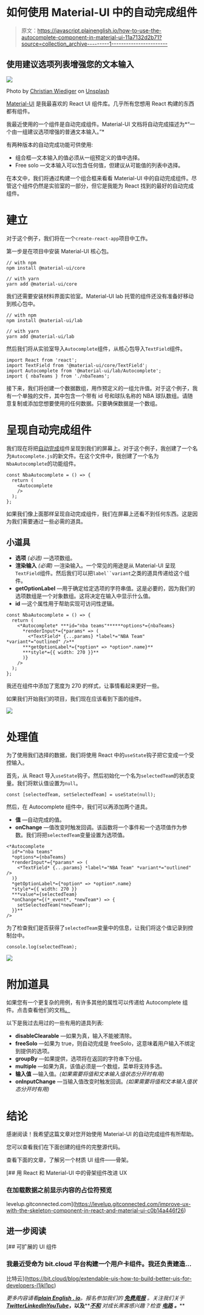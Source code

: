 # 如何使用 Material-UI 中的自动完成组件

> 原文：<https://javascript.plainenglish.io/how-to-use-the-autocomplete-component-in-material-ui-11a7132d2b71?source=collection_archive---------1----------------------->

## 使用建议选项列表增强您的文本输入

![](img/80a8d4d373306a0ab5b76835b7f546cd.png)

Photo by [Christian Wiediger](https://unsplash.com/@christianw?utm_source=medium&utm_medium=referral) on [Unsplash](https://unsplash.com?utm_source=medium&utm_medium=referral)

[Material-UI](https://material-ui.com/) 是我最喜欢的 React UI 组件库。几乎所有您想用 React 构建的东西都有组件。

我最近使用的一个组件是自动完成组件。Material-UI 文档将自动完成描述为*“一个由一组建议选项增强的普通文本输入。”*

有两种版本的自动完成功能可供使用:

*   组合框—文本输入的值必须从一组预定义的值中选择。
*   Free solo —文本输入可以包含任何值，但建议从可能值的列表中选择。

在本文中，我们将通过构建一个组合框来看看 Material-UI 中的自动完成组件。尽管这个组件仍然是实验室的一部分，但它是我能为 React 找到的最好的自动完成组件。

# 建立

对于这个例子，我们将在一个`create-react-app`项目中工作。

第一步是在项目中安装 Material-UI 核心包。

```
// with npm
npm install @material-ui/core

// with yarn
yarn add @material-ui/core
```

我们还需要安装材料界面实验室。Material-UI lab 托管的组件还没有准备好移动到核心包中。

```
// with npm
npm install @material-ui/lab

// with yarn
yarn add @material-ui/lab
```

然后我们将从实验室导入`Autocomplete`组件，从核心包导入`TextField`组件。

```
import React from 'react';
import TextField from '@material-ui/core/TextField';
import Autocomplete from '@material-ui/lab/Autocomplete';
import { nbaTeams } from './nbaTeams';
```

接下来，我们将创建一个数据数组，用作预定义的一组允许值。对于这个例子，我有一个单独的文件，其中包含一个带有 id 号和球队名称的 NBA 球队数组。请随意复制或添加您想要使用的任何数据。只要确保数据是一个数组。

# 呈现自动完成组件

我们现在将把[自动完成](https://material-ui.com/components/autocomplete/)组件呈现到我们的屏幕上。对于这个例子，我创建了一个名为`Autocomplete.js`的新文件。在这个文件中，我创建了一个名为`NbaAutocomplete`的功能组件。

```
const NbaAutocomplete = () => {
  return (
    <Autocomplete
    />
  );
};
```

如果我们像上面那样呈现自动完成组件，我们在屏幕上还看不到任何东西。这是因为我们需要通过一些必需的道具。

## 小道具

*   **选项** *(必选)* —选项数组。
*   **渲染输入** *(必需)* —渲染输入。一个常见的用途是从 Material-UI 呈现`TextField`组件。然后我们可以把`label``variant`之类的道具传递给这个组件。
*   **getOptionLabel** —用于确定给定选项的字符串值。这是必要的，因为我们的选项数组是一个对象数组。这将决定在输入中显示什么值。
*   **id** —这个属性用于帮助实现可访问性逻辑。

```
const NbaAutocomplete = () => {
  return (
    <*Autocomplete* ***id="nba teams"******options*={nbaTeams}
      *renderInput*={*params* => (
        <*TextField* {...params} *label*="NBA Team" *variant*="outlined" />**
      ***getOptionLabel*={*option* => *option*.name}**
      ***style*={{ width: 270 }}**
      )}
    />
  );
};
```

我还在组件中添加了宽度为 270 的样式，让事情看起来更好一些。

如果我们开始我们的项目，我们现在应该看到下面的组件。

![](img/2e767cf6253c6eb583e89e23b0653afc.png)

# 处理值

为了使用我们选择的数据，我们将使用 React 中的`useState`钩子把它变成一个受控输入。

首先，从 React 导入`useState`钩子。然后初始化一个名为`selectedTeam`的状态变量。我们将默认值设置为`null`。

```
const [selectedTeam, setSelectedTeam] = useState(null);
```

然后，在 Autocomplete 组件中，我们可以再添加两个道具。

*   **值** —自动完成的值。
*   **onChange** —值改变时触发回调。该函数将一个事件和一个选项值作为参数。我们将把`selectedTeam`变量设置为选项值。

```
<*Autocomplete
  id*="nba teams"
  *options*={nbaTeams}
  *renderInput*={*params* => (
    <*TextField* {...params} *label*="NBA Team" *variant*="outlined" />
  )}
  *getOptionLabel*={*option* => *option*.name}
  *style*={{ width: 270 }}
  ***value*={selectedTeam}
  *onChange*={(*_event*, *newTeam*) => {
    setSelectedTeam(*newTeam*);
  }}**
/>
```

为了检查我们是否获得了`selectedTeam`变量中的信息，让我们将这个值记录到控制台中。

```
console.log(selectedTeam);
```

![](img/e11e857b3418f819bd3ed824aba6fdf9.png)

# 附加道具

如果您有一个更复杂的用例，有许多其他的属性可以传递给 Autocomplete 组件。点击查看他们的文档[。](https://material-ui.com/api/autocomplete/)

以下是我过去用过的一些有用的道具列表:

*   **disableClearable** —如果为真，输入不能被清除。
*   **freeSolo** —如果为 true，则自动完成是 freeSolo，这意味着用户输入不绑定到提供的选项。
*   **groupBy** —如果提供，选项将在返回的字符串下分组。
*   **multiple** —如果为真，该值必须是一个数组，菜单将支持多选。
*   **输入值** —输入值。*(如果需要将值和文本输入值状态分开时有用)*
*   **onInputChange** —当输入值改变时触发回调。*(如果需要将值和文本输入值状态分开时有用)*

# 结论

感谢阅读！我希望这篇文章对您开始使用 Material-UI 的自动完成组件有所帮助。

您可以查看我们在下面创建的组件的完整源代码。

查看下面的文章，了解另一个材质 UI 组件——骨架。

[](https://levelup.gitconnected.com/improve-ux-with-the-skeleton-component-in-react-and-material-ui-c0b14a446f26) [## 用 React 和 Material-UI 中的骨架组件改进 UX

### 在加载数据之前显示内容的占位符预览

levelup.gitconnected.com](https://levelup.gitconnected.com/improve-ux-with-the-skeleton-component-in-react-and-material-ui-c0b14a446f26) 

## 进一步阅读

[](https://bit.cloud/blog/extendable-uis-how-to-build-better-uis-for-developers-l1jkl1pc) [## 可扩展的 UI 组件

### 我最近受命为 bit.cloud 平台构建一个用户卡组件。我还负责建造…

比特云](https://bit.cloud/blog/extendable-uis-how-to-build-better-uis-for-developers-l1jkl1pc) 

*更多内容请看*[***plain English . io***](https://plainenglish.io/)*。报名参加我们的* [***免费周报***](http://newsletter.plainenglish.io/) *。关注我们关于*[***Twitter***](https://twitter.com/inPlainEngHQ)[***LinkedIn***](https://www.linkedin.com/company/inplainenglish/)*[***YouTube***](https://www.youtube.com/channel/UCtipWUghju290NWcn8jhyAw)***，以及****[***不和***](https://discord.gg/GtDtUAvyhW) *对成长黑客感兴趣？检查* [***电路***](https://circuit.ooo/) ***。*****